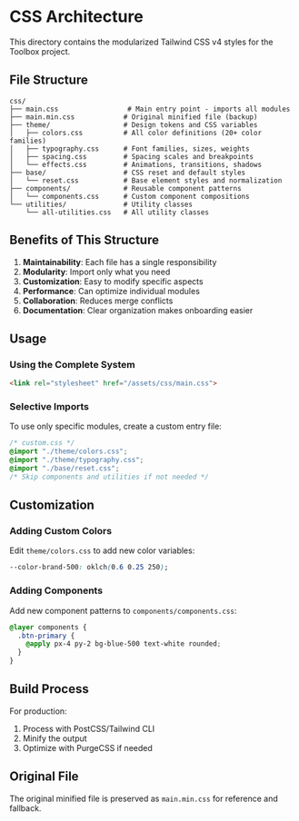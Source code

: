 # CSS Architecture

This directory contains the modularized Tailwind CSS v4 styles for the Toolbox project.

## File Structure

```
css/
├── main.css                 # Main entry point - imports all modules
├── main.min.css            # Original minified file (backup)
├── theme/                  # Design tokens and CSS variables
│   ├── colors.css          # All color definitions (20+ color families)
│   ├── typography.css      # Font families, sizes, weights
│   ├── spacing.css         # Spacing scales and breakpoints
│   └── effects.css         # Animations, transitions, shadows
├── base/                   # CSS reset and default styles
│   └── reset.css           # Base element styles and normalization
├── components/             # Reusable component patterns
│   └── components.css      # Custom component compositions
└── utilities/              # Utility classes
    └── all-utilities.css   # All utility classes

```

## Benefits of This Structure

1. **Maintainability**: Each file has a single responsibility
2. **Modularity**: Import only what you need
3. **Customization**: Easy to modify specific aspects
4. **Performance**: Can optimize individual modules
5. **Collaboration**: Reduces merge conflicts
6. **Documentation**: Clear organization makes onboarding easier

## Usage

### Using the Complete System
```html
<link rel="stylesheet" href="/assets/css/main.css">
```

### Selective Imports
To use only specific modules, create a custom entry file:
```css
/* custom.css */
@import "./theme/colors.css";
@import "./theme/typography.css";
@import "./base/reset.css";
/* Skip components and utilities if not needed */
```

## Customization

### Adding Custom Colors
Edit `theme/colors.css` to add new color variables:
```css
--color-brand-500: oklch(0.6 0.25 250);
```

### Adding Components
Add new component patterns to `components/components.css`:
```css
@layer components {
  .btn-primary {
    @apply px-4 py-2 bg-blue-500 text-white rounded;
  }
}
```

## Build Process

For production:
1. Process with PostCSS/Tailwind CLI
2. Minify the output
3. Optimize with PurgeCSS if needed

## Original File

The original minified file is preserved as `main.min.css` for reference and fallback.